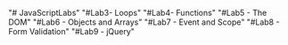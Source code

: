 "# JavaScriptLabs" 
"#Lab3- Loops"
"#Lab4- Functions"
"#Lab5 - The DOM"
"#Lab6 - Objects and Arrays"
"#Lab7 - Event and Scope"
"#Lab8 -  Form Validation"
"#Lab9 - jQuery"
